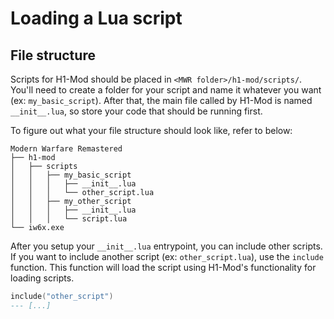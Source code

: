 # Loading a Lua script

## File structure

Scripts for H1-Mod should be placed in `<MWR folder>/h1-mod/scripts/`. You'll need to create a folder for your script and name it whatever you want (ex: `my_basic_script`). After that, the main file called by H1-Mod is named `__init__.lua`, so store your code that should be running first.

To figure out what your file structure should look like, refer to below:
```
Modern Warfare Remastered
├── h1-mod
│   ├── scripts
│   │   ├── my_basic_script
│   │   │   ├── __init__.lua
│   │   │   └── other_script.lua
│   │   ├── my_other_script
│   │   │   ├── __init__.lua
│   │   │   └── script.lua
└── iw6x.exe
```

After you setup your `__init__.lua` entrypoint, you can include other scripts. If you want to include another script (ex: `other_script.lua`), use the `include` function. This function will load the script using H1-Mod's functionality for loading scripts.
```lua
include("other_script")
--- [...]
```
